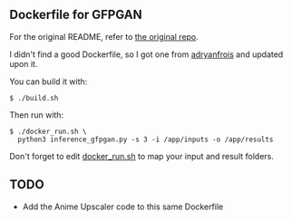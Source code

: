 ## Dockerfile for GFPGAN

For the original README, refer to [the original repo](https://github.com/TencentARC/GFPGAN/blob/master/README.md).

I didn't find a good Dockerfile, so I got one from [adryanfrois](https://github.com/adryanfrois/GFPGAN_docker) and updated upon it.

You can build it with:

    $ ./build.sh

Then run with:

    $ ./docker_run.sh \
      python3 inference_gfpgan.py -s 3 -i /app/inputs -o /app/results

Don't forget to edit [docker_run.sh](docker_run.sh) to map your input and result folders.

## TODO

* Add the Anime Upscaler code to this same Dockerfile
